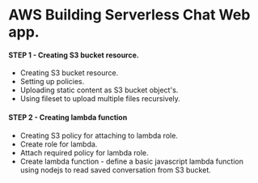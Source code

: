# AWS Building Serverless Chat Web app.

#### STEP 1 - Creating S3 bucket resource.

* Creating S3 bucket resource.
* Setting up policies.
* Uploading static content as S3 bucket object's.    
* Using fileset to upload multiple files recursively.

#### STEP 2 - Creating lambda function

* Creating S3 policy for attaching to lambda role.
* Create role for lambda.
* Attach required policy for lambda role.
* Create lambda function - define a basic javascript lambda function using nodejs to read saved conversation from S3 bucket.
    
  
